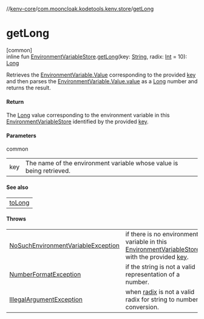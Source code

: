 //[kenv-core](../../index.md)/[com.mooncloak.kodetools.kenv.store](index.md)/[getLong](get-long.md)

# getLong

[common]\
inline fun [EnvironmentVariableStore](-environment-variable-store/index.md).[getLong](get-long.md)(key: [String](https://kotlinlang.org/api/core/kotlin-stdlib/kotlin/-string/index.html), radix: [Int](https://kotlinlang.org/api/core/kotlin-stdlib/kotlin/-int/index.html) = 10): [Long](https://kotlinlang.org/api/core/kotlin-stdlib/kotlin/-long/index.html)

Retrieves the [EnvironmentVariable.Value](../com.mooncloak.kodetools.kenv/-environment-variable/-value/index.md) corresponding to the provided [key](get-long.md) and then parses the [EnvironmentVariable.Value.value](https://kotlinlang.org/api/core/kotlin-stdlib/kotlin/-string/index.html) as a [Long](https://kotlinlang.org/api/core/kotlin-stdlib/kotlin/-long/index.html) number and returns the result.

#### Return

The [Long](https://kotlinlang.org/api/core/kotlin-stdlib/kotlin/-long/index.html) value corresponding to the environment variable in this [EnvironmentVariableStore](-environment-variable-store/index.md) identified by the provided [key](get-long.md).

#### Parameters

common

| | |
|---|---|
| key | The name of the environment variable whose value is being retrieved. |

#### See also

| |
|---|
| [toLong](https://kotlinlang.org/api/core/kotlin-stdlib/kotlin.text/index.html) |

#### Throws

| | |
|---|---|
| [NoSuchEnvironmentVariableException](../com.mooncloak.kodetools.kenv.exception/-no-such-environment-variable-exception/index.md) | if there is no environment variable in this [EnvironmentVariableStore](-environment-variable-store/index.md) with the provided [key](get-long.md). |
| [NumberFormatException](https://kotlinlang.org/api/core/kotlin-stdlib/kotlin/-number-format-exception/index.html) | if the string is not a valid representation of a number. |
| [IllegalArgumentException](https://kotlinlang.org/api/core/kotlin-stdlib/kotlin/-illegal-argument-exception/index.html) | when [radix](get-long.md) is not a valid radix for string to number conversion. |
